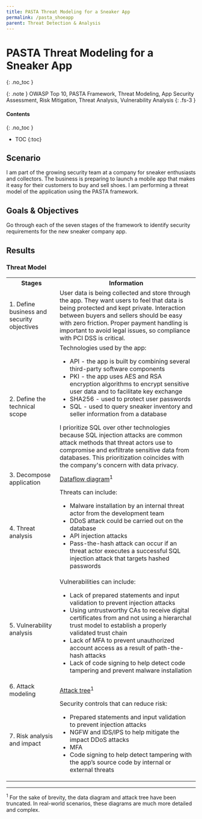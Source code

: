 ```yaml
---
title: PASTA Threat Modeling for a Sneaker App
permalink: /pasta_shoeapp
parent: Threat Detection & Analysis
---
```

# PASTA Threat Modeling for a Sneaker App
{: .no_toc }

{: .note }
OWASP Top 10, PASTA Framework, Threat Modeling, App Security Assessment, Risk Mitigation, Threat Analysis, Vulnerability Analysis
{: .fs-3 }

#### Contents
{: .no_toc }
- TOC
{:toc}

## Scenario
I am part of the growing security team at a company for sneaker enthusiasts and collectors. The business is preparing to launch a mobile app that makes it easy for their customers to buy and sell shoes. I am performing a threat model of the application using the PASTA framework.

## Goals & Objectives
Go through each of the seven stages of the framework to identify security requirements for the new sneaker company app.

## Results
### Threat Model
<table>
    <tr>
        <th>Stages</th>
        <th>Information</th>
    </tr>
    <tr>
        <td>1. Define business and security objectives</td>
        <td>User data is being collected and store through the app. They want users to feel that data is being protected and kept private. Interaction between buyers and sellers should be easy with zero friction. Proper payment handling is important to avoid legal issues, so compliance with PCI DSS is critical.</td>
    </tr>
    <tr>
        <td>2. Define the technical scope</td>
        <td>Technologies used by the app:
            <ul>
                <li>API - the app is built by combining several third-party software components</li>
                <li>PKI - the app uses AES and RSA encryption algorithms to encrypt sensitive user data and to facilitate key exchange</li>
                <li>SHA256 - used to protect user passwords</li>
                <li>SQL - used to query sneaker inventory and seller information from a database</li>
            </ul>
            I prioritize SQL over other technologies because SQL injection attacks are common attack methods that threat actors use to compromise and exfiltrate sensitive data from databases. This prioritization coincides with the company's concern with data privacy.</td>
    </tr>
    <tr>
        <td>3. Decompose application</td>
        <td><a href="assets/images/dataflow_lg.png" target="_blank">Dataflow diagram</a><sup>1</sup></td>
    </tr>
    <tr>
        <td>4. Threat analysis</td>
        <td>Threats can include:
            <ul>
                <li>Malware installation by an internal threat actor from the development team</li>
                <li>DDoS attack could be carried out on the database</li>
                <li>API injection attacks</li>
                <li>Pass-the-hash attack can occur if an threat actor executes a successful SQL injection attack that targets hashed passwords</li>
            </ul>
        </td>
    </tr>
    <tr>
        <td>5. Vulnerability analysis</td>
        <td>Vulnerabilities can include:
            <ul>
                <li>Lack of prepared statements and input validation to prevent injection attacks</li>
                <li>Using untrustworthy CAs to receive digital certificates from and not using a hierarchal trust model to establish a properly validated trust chain</li>
                <li>Lack of MFA to prevent unauthorized account access as a result of path-the-hash attacks</li>
                <li>Lack of code signing to help detect code tampering and prevent malware installation</li>
            </ul></td>
    </tr>
    <tr>
        <td>6. Attack modeling</td>
        <td><a href="assets/images/attacktree.png" target="_blank">Attack tree</a><sup>1</sup></td>
    </tr>
    <tr>
        <td>7. Risk analysis and impact</td>
        <td>Security controls that can reduce risk:
            <ul>
                <li>Prepared statements and input validation to prevent injection attacks</li>
                <li>NGFW and IDS/IPS to help mitigate the impact DDoS attacks</li>
                <li>MFA</li>
                <li>Code signing to help detect tampering with the app’s source code by internal or external threats</li>
            </ul></td>
    </tr>
</table>

----

<sup>1</sup> For the sake of brevity, the data diagram and attack tree have been truncated. In real-world scenarios, these diagrams are much more detailed and complex. 